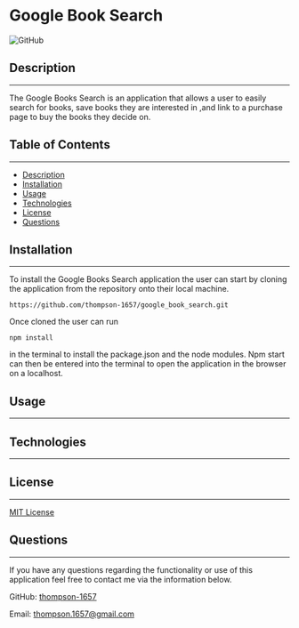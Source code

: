 # Google Book Search

![GitHub](https://img.shields.io/github/license/thompson-1657/professional_readme_generator?color=%230288d1)

## Description

---

The Google Books Search is an application that allows a user to easily search for books, save books they are interested in ,and link to a purchase page to buy the books they decide on.

## Table of Contents

---

- [Description](#description)
- [Installation](#installation)
- [Usage](#usage)
- [Technologies](#technologies)
- [License](#license)
- [Questions](#questions)

## Installation

---

To install the Google Books Search application the user can start by cloning the application from the repository onto their local machine.

```
https://github.com/thompson-1657/google_book_search.git
```

Once cloned the user can run

```
npm install
```

in the terminal to install the package.json and the node modules. Npm start can then be entered into the terminal to open the application in the browser on a localhost.

## Usage

---

## Technologies

---

## License

---

[MIT License](LICENSE)

## Questions

---

If you have any questions regarding the functionality or use of this application feel free to contact me via the information below.

GitHub: [thompson-1657](https://github.com/thompson-1657)

Email: thompson.1657@gmail.com
